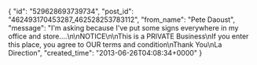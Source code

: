  {
   "id": "529628693739734",
   "post_id": "462493170453287_462528253783112",
   "from_name": "Pete Daoust",
   "message": "I'm asking because I've put some signs everywhere in my office and store....\n\nNOTICE\n\nThis is a PRIVATE Business\nIf you enter this place, you agree to OUR terms and condition\nThank You\nLa Direction",
   "created_time": "2013-06-26T04:08:34+0000"
 }
